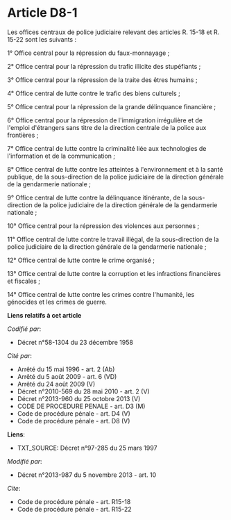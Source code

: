 # Article D8-1

Les offices centraux de police judiciaire relevant des articles R. 15-18 et R. 15-22 sont les suivants : 

1° Office central pour la répression du faux-monnayage ; 

2° Office central pour la répression du trafic illicite des stupéfiants ; 

3° Office central pour la répression de la traite des êtres humains ; 

4° Office central de lutte contre le trafic des biens culturels ; 

5° Office central pour la répression de la grande délinquance financière ; 

6° Office central pour la répression de l'immigration irrégulière et de l'emploi d'étrangers sans titre de la direction
centrale de la police aux frontières ; 

7° Office central de lutte contre la criminalité liée aux technologies de l'information et de la communication ; 

8° Office central de lutte contre les atteintes à l'environnement et à la santé publique, de la sous-direction de la police
judiciaire de la direction générale de la gendarmerie nationale ; 

9° Office central de lutte contre la délinquance itinérante, de la sous-direction de la police judiciaire de la direction
générale de la gendarmerie nationale ; 

10° Office central pour la répression des violences aux personnes ; 

11° Office central de lutte contre le travail illégal, de la sous-direction de la police judiciaire de la direction générale
de la gendarmerie nationale ; 

12° Office central de lutte contre le crime organisé ;

13° Office central de lutte contre la corruption et les infractions financières et fiscales ;

14° Office central de lutte contre les crimes contre l'humanité, les génocides et les crimes de guerre.

**Liens relatifs à cet article**

_Codifié par_:

  - Décret n°58-1304 du 23 décembre 1958

_Cité par_:

  - Arrêté du 15 mai 1996 - art. 2 (Ab)
  - Arrêté du 5 août 2009 - art. 6 (VD)
  - Arrêté du 24 août 2009 (V)
  - Décret n°2010-569 du 28 mai 2010 - art. 2 (V)
  - Décret n°2013-960 du 25 octobre 2013 (V)
  - CODE DE PROCEDURE PENALE - art. D3 (M)
  - Code de procédure pénale - art. D4 (V)
  - Code de procédure pénale - art. D8 (V)

**Liens**:

  - TXT_SOURCE: Décret n°97-285 du 25 mars 1997

_Modifié par_:

  - Décret n°2013-987 du 5 novembre 2013 - art. 10

_Cite_:

  - Code de procédure pénale - art. R15-18
  - Code de procédure pénale - art. R15-22

